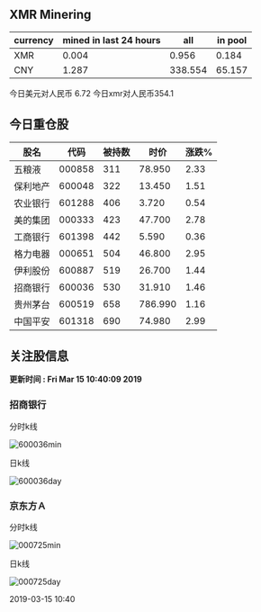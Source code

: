## XMR Minering

|currency|mined in last 24 hours|all|in pool|
|---|---|---|---|
|XMR|0.004|0.956|0.184|
|CNY|1.287|338.554|65.157|

今日美元对人民币 6.72	今日xmr对人民币354.1


## 今日重仓股 

|股名|代码|被持数|时价|涨跌%|
|---|---|---|---|---|
|五粮液|000858|311|78.950|2.33|
|保利地产|600048|322|13.450|1.51|
|农业银行|601288|406|3.720|0.54|
|美的集团|000333|423|47.700|2.78|
|工商银行|601398|442|5.590|0.36|
|格力电器|000651|504|46.800|2.95|
|伊利股份|600887|519|26.700|1.44|
|招商银行|600036|530|31.910|1.46|
|贵州茅台|600519|658|786.990|1.16|
|中国平安|601318|690|74.980|2.99|

## 关注股信息
**更新时间 : Fri Mar 15 10:40:09 2019**
### 招商银行 
分时k线

![600036min](http://image.sinajs.cn/newchart/min/n/sh600036.gif)

日k线

![600036day](http://image.sinajs.cn/newchart/daily/n/sh600036.gif)

### 京东方Ａ 
分时k线

![000725min](http://image.sinajs.cn/newchart/min/n/sz000725.gif)

日k线

![000725day](http://image.sinajs.cn/newchart/daily/n/sz000725.gif)

2019-03-15 10:40